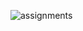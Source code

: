 
![assignments](https://github.com/shreeshailaya/c-dac/blob/main/Web%20Programming/Media/Assignments/28-7-d12.png)


